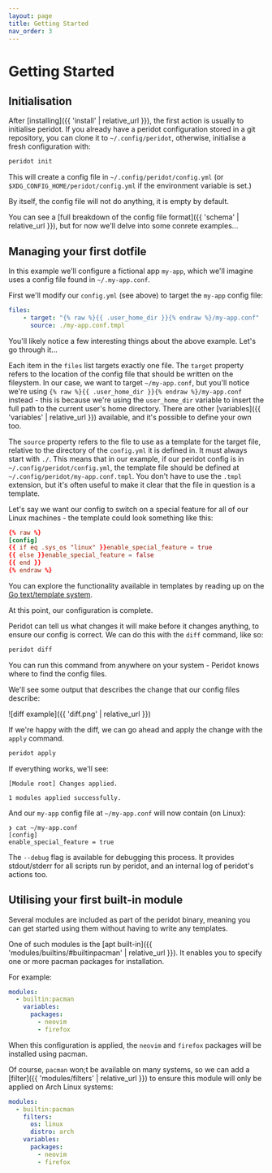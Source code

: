 ```yaml
---
layout: page
title: Getting Started
nav_order: 3
---
```


# Getting Started

## Initialisation

After [installing]({{ 'install' | relative_url }}), the first action is usually to initialise peridot. If you already have a peridot configuration stored in a git repository, you can clone it to `~/.config/peridot`, otherwise, initialise a fresh configuration with:

```bash
peridot init
```

This will create a config file in `~/.config/peridot/config.yml` (or `$XDG_CONFIG_HOME/peridot/config.yml` if the environment variable is set.)

By itself, the config file will not do anything, it is empty by default.

You can see a [full breakdown of the config file format]({{ 'schema' | relative_url }}), but for now we'll delve into some conrete examples...

## Managing your first dotfile

In this example we'll configure a fictional app `my-app`, which we'll imagine uses a config file found in `~/.my-app.conf`.

First we'll modify our `config.yml` (see above) to target the `my-app` config file:

```yml
files:
    - target: "{% raw %}{{ .user_home_dir }}{% endraw %}/my-app.conf"
      source: ./my-app.conf.tmpl
```

You'll likely notice a few interesting things about the above example. Let's go through it...

Each item in the `files` list targets exactly one file. The `target` property refers to the location of the config file that should be written on the fileystem. In our case, we want to target `~/my-app.conf`, but you'll notice we're using `{% raw %}{{ .user_home_dir }}{% endraw %}/my-app.conf` instead - this is because we're using the `user_home_dir` variable to insert the full path to the current user's home directory. There are other [variables]({{ 'variables' | relative_url }}) available, and it's possible to define your own too.

The `source` property refers to the file to use as a template for the target file, relative to the directory of the `config.yml` it is defined in. It must always start with `./`. This means that in our example, if our peridot config is in `~/.config/peridot/config.yml`, the template file should be defined at `~/.config/peridot/my-app.conf.tmpl`. You don't have to use the `.tmpl` extension, but it's often useful to make it clear that the file in question is a template.

Let's say we want our config to switch on a special feature for all of our Linux machines - the template could look something like this:

```toml
{% raw %}
[config]
{{ if eq .sys_os "linux" }}enable_special_feature = true
{{ else }}enable_special_feature = false
{{ end }}
{% endraw %}
```

You can explore the functionality available in templates by reading up on the [Go text/template system](https://pkg.go.dev/text/template).

At this point, our configuration is complete. 

Peridot can tell us what changes it will make before it changes anything, to ensure our config is correct. We can do this with the `diff` command, like so:

```bash
peridot diff
```

You can run this command from anywhere on your system - Peridot knows where to find the config files.

We'll see some output that describes the change that our config files describe:

![diff example]({{ 'diff.png' | relative_url }})

If we're happy with the diff, we can go ahead and apply the change with the `apply` command.

```bash
peridot apply
```

If everything works, we'll see:

```
[Module root] Changes applied.

1 modules applied successfully.
```

And our `my-app` config file at `~/my-app.conf` will now contain (on Linux):

```
❯ cat ~/my-app.conf
[config]
enable_special_feature = true
```

The `--debug` flag is available for debugging this process. It provides stdout/stderr for all scripts run by peridot, and an internal log of peridot's actions too.

## Utilising your first built-in module

Several modules are included as part of the peridot binary, meaning you can get started using them without having to write any templates.

One of such modules is the [apt built-in]({{ 'modules/builtins/#builtinpacman' | relative_url }}). It enables you to specify one or more pacman packages for installation.

For example:

```yaml
modules:
  - builtin:pacman
    variables:
      packages:
        - neovim
        - firefox
```

When this configuration is applied, the `neovim` and `firefox` packages will be installed using pacman. 

Of course, `pacman` won;t be available on many systems, so we can add a [filter]({{ 'modules/filters' | relative_url }}) to ensure this module will only be applied on Arch Linux systems:

```yaml
modules:
  - builtin:pacman
    filters:
      os: linux
      distro: arch
    variables:
      packages:
        - neovim
        - firefox
```



